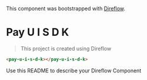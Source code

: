 This component was bootstrapped with [Direflow](https://direflow.io).

# Pay U I S D K
> This project is created using Direflow

```html
<pay-u-i-s-d-k></pay-u-i-s-d-k>
```

Use this README to describe your Direflow Component